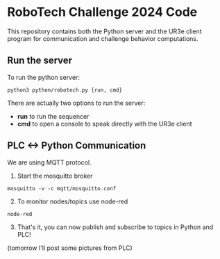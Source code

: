 # RoboTech Challenge 2024 Code

This repository contains both the Python server and the UR3e client program for communication and challenge behavior computations.

## Run the server

To run the python server: 

```shell
python3 python/robotech.py {run, cmd}
```

There are actually two options to run the server:

- **run** to run the sequencer
- **cmd** to open a console to speak directly with the UR3e client

## PLC <-> Python Communication

We are using MQTT protocol. 

1. Start the mosquitto broker

```shell
mosquitto -v -c mqtt/mosquitto.conf
```

2. To monitor nodes/topics use node-red

```shell
node-red
```

3. That's it, you can now publish and subscribe to topics in Python and PLC!

(tomorrow I'll post some pictures from PLC)
